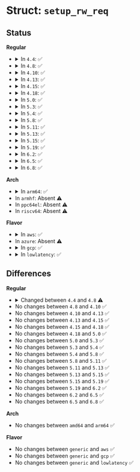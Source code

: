 # Struct: <code>setup_rw_req</code>

## Status
<b>Regular</b>
<ul>
<li>
<details>
<summary>In <code>4.4</code>: ✅</summary>

```c
struct setup_rw_req {
    unsigned int grant_idx;
    struct blkif_request_segment *segments;
    struct blkfront_info *info;
    struct blkif_request *ring_req;
    grant_ref_t gref_head;
    unsigned int id;
    bool need_copy;
    unsigned int bvec_off;
    char *bvec_data;
};
```
</details>
</li>
<li>
<details>
<summary>In <code>4.8</code>: ✅</summary>

```c
struct setup_rw_req {
    unsigned int grant_idx;
    struct blkif_request_segment *segments;
    struct blkfront_ring_info *rinfo;
    struct blkif_request *ring_req;
    grant_ref_t gref_head;
    unsigned int id;
    bool need_copy;
    unsigned int bvec_off;
    char *bvec_data;
    bool require_extra_req;
    struct blkif_request *extra_ring_req;
};
```
</details>
</li>
<li>
<details>
<summary>In <code>4.10</code>: ✅</summary>

```c
struct setup_rw_req {
    unsigned int grant_idx;
    struct blkif_request_segment *segments;
    struct blkfront_ring_info *rinfo;
    struct blkif_request *ring_req;
    grant_ref_t gref_head;
    unsigned int id;
    bool need_copy;
    unsigned int bvec_off;
    char *bvec_data;
    bool require_extra_req;
    struct blkif_request *extra_ring_req;
};
```
</details>
</li>
<li>
<details>
<summary>In <code>4.13</code>: ✅</summary>

```c
struct setup_rw_req {
    unsigned int grant_idx;
    struct blkif_request_segment *segments;
    struct blkfront_ring_info *rinfo;
    struct blkif_request *ring_req;
    grant_ref_t gref_head;
    unsigned int id;
    bool need_copy;
    unsigned int bvec_off;
    char *bvec_data;
    bool require_extra_req;
    struct blkif_request *extra_ring_req;
};
```
</details>
</li>
<li>
<details>
<summary>In <code>4.15</code>: ✅</summary>

```c
struct setup_rw_req {
    unsigned int grant_idx;
    struct blkif_request_segment *segments;
    struct blkfront_ring_info *rinfo;
    struct blkif_request *ring_req;
    grant_ref_t gref_head;
    unsigned int id;
    bool need_copy;
    unsigned int bvec_off;
    char *bvec_data;
    bool require_extra_req;
    struct blkif_request *extra_ring_req;
};
```
</details>
</li>
<li>
<details>
<summary>In <code>4.18</code>: ✅</summary>

```c
struct setup_rw_req {
    unsigned int grant_idx;
    struct blkif_request_segment *segments;
    struct blkfront_ring_info *rinfo;
    struct blkif_request *ring_req;
    grant_ref_t gref_head;
    unsigned int id;
    bool need_copy;
    unsigned int bvec_off;
    char *bvec_data;
    bool require_extra_req;
    struct blkif_request *extra_ring_req;
};
```
</details>
</li>
<li>
<details>
<summary>In <code>5.0</code>: ✅</summary>

```c
struct setup_rw_req {
    unsigned int grant_idx;
    struct blkif_request_segment *segments;
    struct blkfront_ring_info *rinfo;
    struct blkif_request *ring_req;
    grant_ref_t gref_head;
    unsigned int id;
    bool need_copy;
    unsigned int bvec_off;
    char *bvec_data;
    bool require_extra_req;
    struct blkif_request *extra_ring_req;
};
```
</details>
</li>
<li>
<details>
<summary>In <code>5.3</code>: ✅</summary>

```c
struct setup_rw_req {
    unsigned int grant_idx;
    struct blkif_request_segment *segments;
    struct blkfront_ring_info *rinfo;
    struct blkif_request *ring_req;
    grant_ref_t gref_head;
    unsigned int id;
    bool need_copy;
    unsigned int bvec_off;
    char *bvec_data;
    bool require_extra_req;
    struct blkif_request *extra_ring_req;
};
```
</details>
</li>
<li>
<details>
<summary>In <code>5.4</code>: ✅</summary>

```c
struct setup_rw_req {
    unsigned int grant_idx;
    struct blkif_request_segment *segments;
    struct blkfront_ring_info *rinfo;
    struct blkif_request *ring_req;
    grant_ref_t gref_head;
    unsigned int id;
    bool need_copy;
    unsigned int bvec_off;
    char *bvec_data;
    bool require_extra_req;
    struct blkif_request *extra_ring_req;
};
```
</details>
</li>
<li>
<details>
<summary>In <code>5.8</code>: ✅</summary>

```c
struct setup_rw_req {
    unsigned int grant_idx;
    struct blkif_request_segment *segments;
    struct blkfront_ring_info *rinfo;
    struct blkif_request *ring_req;
    grant_ref_t gref_head;
    unsigned int id;
    bool need_copy;
    unsigned int bvec_off;
    char *bvec_data;
    bool require_extra_req;
    struct blkif_request *extra_ring_req;
};
```
</details>
</li>
<li>
<details>
<summary>In <code>5.11</code>: ✅</summary>

```c
struct setup_rw_req {
    unsigned int grant_idx;
    struct blkif_request_segment *segments;
    struct blkfront_ring_info *rinfo;
    struct blkif_request *ring_req;
    grant_ref_t gref_head;
    unsigned int id;
    bool need_copy;
    unsigned int bvec_off;
    char *bvec_data;
    bool require_extra_req;
    struct blkif_request *extra_ring_req;
};
```
</details>
</li>
<li>
<details>
<summary>In <code>5.13</code>: ✅</summary>

```c
struct setup_rw_req {
    unsigned int grant_idx;
    struct blkif_request_segment *segments;
    struct blkfront_ring_info *rinfo;
    struct blkif_request *ring_req;
    grant_ref_t gref_head;
    unsigned int id;
    bool need_copy;
    unsigned int bvec_off;
    char *bvec_data;
    bool require_extra_req;
    struct blkif_request *extra_ring_req;
};
```
</details>
</li>
<li>
<details>
<summary>In <code>5.15</code>: ✅</summary>

```c
struct setup_rw_req {
    unsigned int grant_idx;
    struct blkif_request_segment *segments;
    struct blkfront_ring_info *rinfo;
    struct blkif_request *ring_req;
    grant_ref_t gref_head;
    unsigned int id;
    bool need_copy;
    unsigned int bvec_off;
    char *bvec_data;
    bool require_extra_req;
    struct blkif_request *extra_ring_req;
};
```
</details>
</li>
<li>
<details>
<summary>In <code>5.19</code>: ✅</summary>

```c
struct setup_rw_req {
    unsigned int grant_idx;
    struct blkif_request_segment *segments;
    struct blkfront_ring_info *rinfo;
    struct blkif_request *ring_req;
    grant_ref_t gref_head;
    unsigned int id;
    bool need_copy;
    unsigned int bvec_off;
    char *bvec_data;
    bool require_extra_req;
    struct blkif_request *extra_ring_req;
};
```
</details>
</li>
<li>
<details>
<summary>In <code>6.2</code>: ✅</summary>

```c
struct setup_rw_req {
    unsigned int grant_idx;
    struct blkif_request_segment *segments;
    struct blkfront_ring_info *rinfo;
    struct blkif_request *ring_req;
    grant_ref_t gref_head;
    unsigned int id;
    bool need_copy;
    unsigned int bvec_off;
    char *bvec_data;
    bool require_extra_req;
    struct blkif_request *extra_ring_req;
};
```
</details>
</li>
<li>
<details>
<summary>In <code>6.5</code>: ✅</summary>

```c
struct setup_rw_req {
    unsigned int grant_idx;
    struct blkif_request_segment *segments;
    struct blkfront_ring_info *rinfo;
    struct blkif_request *ring_req;
    grant_ref_t gref_head;
    unsigned int id;
    bool need_copy;
    unsigned int bvec_off;
    char *bvec_data;
    bool require_extra_req;
    struct blkif_request *extra_ring_req;
};
```
</details>
</li>
<li>
<details>
<summary>In <code>6.8</code>: ✅</summary>

```c
struct setup_rw_req {
    unsigned int grant_idx;
    struct blkif_request_segment *segments;
    struct blkfront_ring_info *rinfo;
    struct blkif_request *ring_req;
    grant_ref_t gref_head;
    unsigned int id;
    bool need_copy;
    unsigned int bvec_off;
    char *bvec_data;
    bool require_extra_req;
    struct blkif_request *extra_ring_req;
};
```
</details>
</li>
</ul>
<b>Arch</b>
<ul>
<li>
<details>
<summary>In <code>arm64</code>: ✅</summary>

```c
struct setup_rw_req {
    unsigned int grant_idx;
    struct blkif_request_segment *segments;
    struct blkfront_ring_info *rinfo;
    struct blkif_request *ring_req;
    grant_ref_t gref_head;
    unsigned int id;
    bool need_copy;
    unsigned int bvec_off;
    char *bvec_data;
    bool require_extra_req;
    struct blkif_request *extra_ring_req;
};
```
</details>
</li>
<li>
In <code>armhf</code>: Absent ⚠️
</li>
<li>
In <code>ppc64el</code>: Absent ⚠️
</li>
<li>
In <code>riscv64</code>: Absent ⚠️
</li>
</ul>
<b>Flavor</b>
<ul>
<li>
<details>
<summary>In <code>aws</code>: ✅</summary>

```c
struct setup_rw_req {
    unsigned int grant_idx;
    struct blkif_request_segment *segments;
    struct blkfront_ring_info *rinfo;
    struct blkif_request *ring_req;
    grant_ref_t gref_head;
    unsigned int id;
    bool need_copy;
    unsigned int bvec_off;
    char *bvec_data;
    bool require_extra_req;
    struct blkif_request *extra_ring_req;
};
```
</details>
</li>
<li>
In <code>azure</code>: Absent ⚠️
</li>
<li>
<details>
<summary>In <code>gcp</code>: ✅</summary>

```c
struct setup_rw_req {
    unsigned int grant_idx;
    struct blkif_request_segment *segments;
    struct blkfront_ring_info *rinfo;
    struct blkif_request *ring_req;
    grant_ref_t gref_head;
    unsigned int id;
    bool need_copy;
    unsigned int bvec_off;
    char *bvec_data;
    bool require_extra_req;
    struct blkif_request *extra_ring_req;
};
```
</details>
</li>
<li>
<details>
<summary>In <code>lowlatency</code>: ✅</summary>

```c
struct setup_rw_req {
    unsigned int grant_idx;
    struct blkif_request_segment *segments;
    struct blkfront_ring_info *rinfo;
    struct blkif_request *ring_req;
    grant_ref_t gref_head;
    unsigned int id;
    bool need_copy;
    unsigned int bvec_off;
    char *bvec_data;
    bool require_extra_req;
    struct blkif_request *extra_ring_req;
};
```
</details>
</li>
</ul>

## Differences
<b>Regular</b>
<ul>
<li>
<details>
<summary>Changed between <code>4.4</code> and <code>4.8</code> ⚠️</summary>
<ul>
<li>
<b>Field added. </b>
<code>struct blkfront_ring_info *rinfo</code>
</li>
<li>
<b>Field added. </b>
<code>bool require_extra_req</code>
</li>
<li>
<b>Field added. </b>
<code>struct blkif_request *extra_ring_req</code>
</li>
<li>
<b>Field removed. </b>
<code>struct blkfront_info *info</code>
</li>
</ul>
</details>
</li>
<li>
No changes between <code>4.8</code> and <code>4.10</code> ✅
</li>
<li>
No changes between <code>4.10</code> and <code>4.13</code> ✅
</li>
<li>
No changes between <code>4.13</code> and <code>4.15</code> ✅
</li>
<li>
No changes between <code>4.15</code> and <code>4.18</code> ✅
</li>
<li>
No changes between <code>4.18</code> and <code>5.0</code> ✅
</li>
<li>
No changes between <code>5.0</code> and <code>5.3</code> ✅
</li>
<li>
No changes between <code>5.3</code> and <code>5.4</code> ✅
</li>
<li>
No changes between <code>5.4</code> and <code>5.8</code> ✅
</li>
<li>
No changes between <code>5.8</code> and <code>5.11</code> ✅
</li>
<li>
No changes between <code>5.11</code> and <code>5.13</code> ✅
</li>
<li>
No changes between <code>5.13</code> and <code>5.15</code> ✅
</li>
<li>
No changes between <code>5.15</code> and <code>5.19</code> ✅
</li>
<li>
No changes between <code>5.19</code> and <code>6.2</code> ✅
</li>
<li>
No changes between <code>6.2</code> and <code>6.5</code> ✅
</li>
<li>
No changes between <code>6.5</code> and <code>6.8</code> ✅
</li>
</ul>
<b>Arch</b>
<ul>
<li>
No changes between <code>amd64</code> and <code>arm64</code> ✅
</li>
</ul>
<b>Flavor</b>
<ul>
<li>
No changes between <code>generic</code> and <code>aws</code> ✅
</li>
<li>
No changes between <code>generic</code> and <code>gcp</code> ✅
</li>
<li>
No changes between <code>generic</code> and <code>lowlatency</code> ✅
</li>
</ul>
